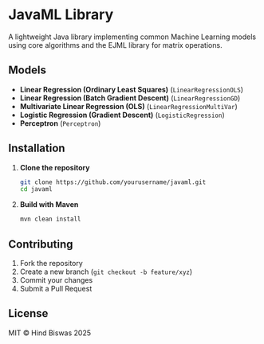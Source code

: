 # JavaML Library

A lightweight Java library implementing common Machine Learning models using core algorithms and the EJML library for matrix operations.

## Models

* **Linear Regression (Ordinary Least Squares)** (`LinearRegressionOLS`)
* **Linear Regression (Batch Gradient Descent)** (`LinearRegressionGD`)
* **Multivariate Linear Regression (OLS)** (`LinearRegressionMultiVar`)
* **Logistic Regression (Gradient Descent)** (`LogisticRegression`)
* **Perceptron** (`Perceptron`)

## Installation

1. **Clone the repository**

   ```bash
   git clone https://github.com/yourusername/javaml.git
   cd javaml
   ```

2. **Build with Maven**

   ```bash
   mvn clean install
   ```

## Contributing

1. Fork the repository
2. Create a new branch (`git checkout -b feature/xyz`)
3. Commit your changes
4. Submit a Pull Request

## License

MIT © Hind Biswas 2025

